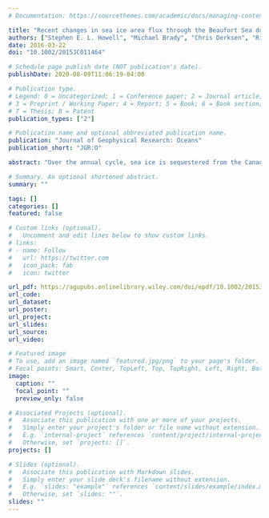 ```yaml
---
# Documentation: https://sourcethemes.com/academic/docs/managing-content/

title: "Recent changes in sea ice area flux through the Beaufort Sea during the summer"
authors: ["Stephen E. L. Howell", "Michael Brady", "Chris Derksen", "Richard E. J. Kelly"]
date: 2016-03-22
doi: "10.1002/2015JC011464"

# Schedule page publish date (NOT publication's date).
publishDate: 2020-08-09T11:06:19-04:00

# Publication type.
# Legend: 0 = Uncategorized; 1 = Conference paper; 2 = Journal article;
# 3 = Preprint / Working Paper; 4 = Report; 5 = Book; 6 = Book section;
# 7 = Thesis; 8 = Patent
publication_types: ["2"]

# Publication name and optional abbreviated publication name.
publication: "Journal of Geophysical Research: Oceans"
publication_short: "JGR:O"

abstract: "Over the annual cycle, sea ice is sequestered from the Canadian Basin and transported through the Beaufort Sea toward the Chukchi Sea. In recent years, the Beaufort Sea has experienced considerable ice loss during the summer, which may be indicative of recent changes to this process. In order to investigate this, we quantify the sea ice area flux using RADARSAT from 1997 to 2014 at three gates in Beaufort Sea: the Canadian Basin (entrance), mid-Beaufort (midpoint), and Chukchi (exit). There was a mean annual flux of $42 ± 56 × 10^3 km^2$ at the Canadian Basin gate, $94 ± 92 × 10^3 km^2$ at the mid-Beaufort gate and $−83 ± 68 × 10^3 km^2$ at the Chukchi gate (positive and negative flux signs correspond to ice inflow and outflow, respectively). The majority of ice transport in Beaufort Sea was found to occur from October to May providing replenishment for ice lost during the summer months. The cross-strait gradient in sea level pressure explains ∼40% of the variance in the ice area flux at the gates. Remarkably, the mean July–October net sea ice area flux at the Chukchi gate decreased by ∼80% from 2008 to 2014 relative to 1997–2007 and became virtually ice-free every year since 2008. This reduction was associated with younger (thinner) ice that was unable to survive the summer melt season when either being sequestered from the Canadian Basin and transported through Beaufort Sea during the melt season (2008–2011) or remaining immobile and present in the vicinity of the Chukchi gate during the melt season (2012–2014)."

# Summary. An optional shortened abstract.
summary: ""

tags: []
categories: []
featured: false

# Custom links (optional).
#   Uncomment and edit lines below to show custom links.
# links:
# - name: Follow
#   url: https://twitter.com
#   icon_pack: fab
#   icon: twitter

url_pdf: https://agupubs.onlinelibrary.wiley.com/doi/epdf/10.1002/2015JC011464
url_code:
url_dataset:
url_poster:
url_project:
url_slides:
url_source:
url_video:

# Featured image
# To use, add an image named `featured.jpg/png` to your page's folder. 
# Focal points: Smart, Center, TopLeft, Top, TopRight, Left, Right, BottomLeft, Bottom, BottomRight.
image:
  caption: ""
  focal_point: ""
  preview_only: false

# Associated Projects (optional).
#   Associate this publication with one or more of your projects.
#   Simply enter your project's folder or file name without extension.
#   E.g. `internal-project` references `content/project/internal-project/index.md`.
#   Otherwise, set `projects: []`.
projects: []

# Slides (optional).
#   Associate this publication with Markdown slides.
#   Simply enter your slide deck's filename without extension.
#   E.g. `slides: "example"` references `content/slides/example/index.md`.
#   Otherwise, set `slides: ""`.
slides: ""
---
```

